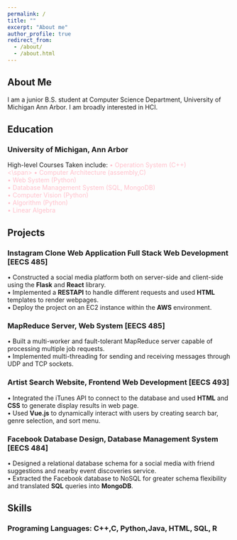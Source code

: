 ```yaml
---
permalink: /
title: ""
excerpt: "About me"
author_profile: true
redirect_from: 
  - /about/
  - /about.html
---
```



## About Me
I am a junior B.S. student at Computer Science Department, University of Michigan Ann Arbor. I am broadly interested in HCI.

## Education
### University of Michigan, Ann Arbor 
High-level Courses Taken include:
<span style="color:pink"> •	 Operation System (C++) <br> <\span>
•	 Computer Architecture (assembly,C) <br>
•	 Web System (Python) <br>
•	 Database Management System (SQL, MongoDB) <br>
•	 Computer Vision (Python) <br>
•	 Algorithm (Python) <br>
•	 Linear Algebra <br>


## Projects
### Instagram Clone Web Application Full Stack Web Development [EECS 485]
•	Constructed a social media platform both on server-side and client-side using the **Flask** and **React** library. <br>
•	Implemented a **RESTAPI** to handle different requests and used **HTML** templates to render webpages. <br>
•	Deploy the project on an EC2 instance within the **AWS** environment. <br>

### MapReduce Server, Web System [EECS 485]                             
•	Built a multi-worker and fault-tolerant MapReduce server capable of processing multiple job requests. <br>
•	Implemented multi-threading for sending and receiving messages through UDP and TCP sockets. <br>

### Artist Search Website, Frontend Web Development [EECS 493]
•	Integrated the iTunes API to connect to the database and used **HTML** and **CSS** to generate display results in web page. <br>
•	Used **Vue.js** to dynamically interact with users by creating search bar, genre selection, and sort menu. <br>

### Facebook Database Design, Database Management System [EECS 484]
•	Designed a relational database schema for a social media with friend suggestions and nearby event discoveries service. <br>
•	Extracted the Facebook database to NoSQL for greater schema flexibility and translated **SQL** queries into **MongoDB**. <br>

## Skills
### Programing Languages: C++,C, Python,Java, HTML, SQL, R

